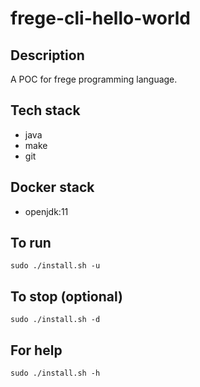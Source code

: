 # frege-cli-hello-world

## Description
A POC for frege programming language.

## Tech stack
- java
- make
- git

## Docker stack
- openjdk:11

## To run
`sudo ./install.sh -u`

## To stop (optional)
`sudo ./install.sh -d`

## For help
`sudo ./install.sh -h`
